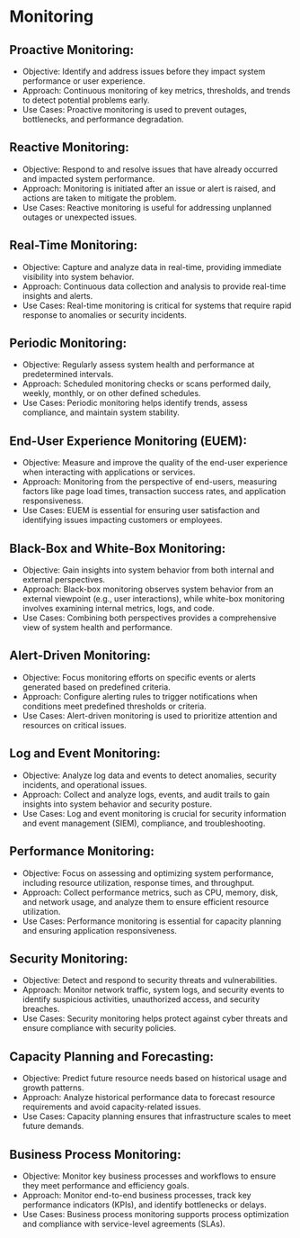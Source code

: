 # Monitoring

## Proactive Monitoring:
- Objective: Identify and address issues before they impact system performance or user experience.
- Approach: Continuous monitoring of key metrics, thresholds, and trends to detect potential problems early.
- Use Cases: Proactive monitoring is used to prevent outages, bottlenecks, and performance degradation.

## Reactive Monitoring:
- Objective: Respond to and resolve issues that have already occurred and impacted system performance.
- Approach: Monitoring is initiated after an issue or alert is raised, and actions are taken to mitigate the problem.
- Use Cases: Reactive monitoring is useful for addressing unplanned outages or unexpected issues.

## Real-Time Monitoring:
- Objective: Capture and analyze data in real-time, providing immediate visibility into system behavior.
- Approach: Continuous data collection and analysis to provide real-time insights and alerts.
- Use Cases: Real-time monitoring is critical for systems that require rapid response to anomalies or security incidents.

## Periodic Monitoring:
- Objective: Regularly assess system health and performance at predetermined intervals.
- Approach: Scheduled monitoring checks or scans performed daily, weekly, monthly, or on other defined schedules.
- Use Cases: Periodic monitoring helps identify trends, assess compliance, and maintain system stability.

## End-User Experience Monitoring (EUEM):
- Objective: Measure and improve the quality of the end-user experience when interacting with applications or services.
- Approach: Monitoring from the perspective of end-users, measuring factors like page load times, transaction success rates, and application responsiveness.
- Use Cases: EUEM is essential for ensuring user satisfaction and identifying issues impacting customers or employees.

## Black-Box and White-Box Monitoring:
- Objective: Gain insights into system behavior from both internal and external perspectives.
- Approach: Black-box monitoring observes system behavior from an external viewpoint (e.g., user interactions), while white-box monitoring involves examining internal metrics, logs, and code.
- Use Cases: Combining both perspectives provides a comprehensive view of system health and performance.

## Alert-Driven Monitoring:
- Objective: Focus monitoring efforts on specific events or alerts generated based on predefined criteria.
- Approach: Configure alerting rules to trigger notifications when conditions meet predefined thresholds or criteria.
- Use Cases: Alert-driven monitoring is used to prioritize attention and resources on critical issues.

## Log and Event Monitoring:
- Objective: Analyze log data and events to detect anomalies, security incidents, and operational issues.
- Approach: Collect and analyze logs, events, and audit trails to gain insights into system behavior and security posture.
- Use Cases: Log and event monitoring is crucial for security information and event management (SIEM), compliance, and troubleshooting.

## Performance Monitoring:
- Objective: Focus on assessing and optimizing system performance, including resource utilization, response times, and throughput.
- Approach: Collect performance metrics, such as CPU, memory, disk, and network usage, and analyze them to ensure efficient resource utilization.
- Use Cases: Performance monitoring is essential for capacity planning and ensuring application responsiveness.

## Security Monitoring:
- Objective: Detect and respond to security threats and vulnerabilities.
- Approach: Monitor network traffic, system logs, and security events to identify suspicious activities, unauthorized access, and security breaches.
- Use Cases: Security monitoring helps protect against cyber threats and ensure compliance with security policies.

## Capacity Planning and Forecasting:
- Objective: Predict future resource needs based on historical usage and growth patterns.
- Approach: Analyze historical performance data to forecast resource requirements and avoid capacity-related issues.
- Use Cases: Capacity planning ensures that infrastructure scales to meet future demands.

## Business Process Monitoring:
- Objective: Monitor key business processes and workflows to ensure they meet performance and efficiency goals.
- Approach: Monitor end-to-end business processes, track key performance indicators (KPIs), and identify bottlenecks or delays.
- Use Cases: Business process monitoring supports process optimization and compliance with service-level agreements (SLAs).
